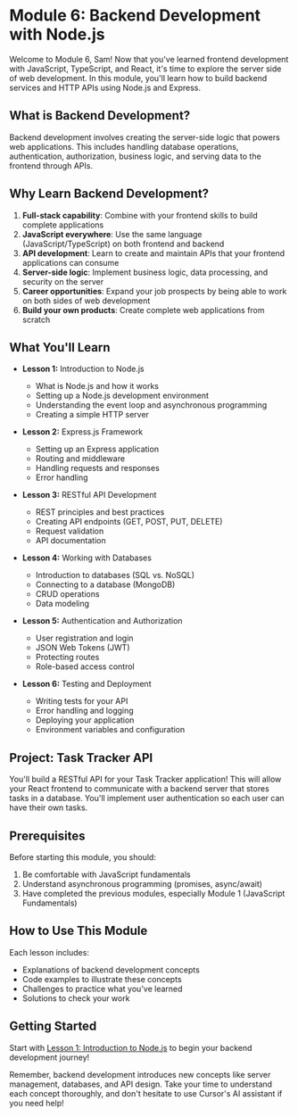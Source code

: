# Module 6: Backend Development with Node.js

Welcome to Module 6, Sam! Now that you've learned frontend development with JavaScript, TypeScript, and React, it's time to explore the server side of web development. In this module, you'll learn how to build backend services and HTTP APIs using Node.js and Express.

## What is Backend Development?

Backend development involves creating the server-side logic that powers web applications. This includes handling database operations, authentication, authorization, business logic, and serving data to the frontend through APIs.

## Why Learn Backend Development?

1. **Full-stack capability**: Combine with your frontend skills to build complete applications
2. **JavaScript everywhere**: Use the same language (JavaScript/TypeScript) on both frontend and backend
3. **API development**: Learn to create and maintain APIs that your frontend applications can consume
4. **Server-side logic**: Implement business logic, data processing, and security on the server
5. **Career opportunities**: Expand your job prospects by being able to work on both sides of web development
6. **Build your own products**: Create complete web applications from scratch

## What You'll Learn

- **Lesson 1:** Introduction to Node.js
  - What is Node.js and how it works
  - Setting up a Node.js development environment
  - Understanding the event loop and asynchronous programming
  - Creating a simple HTTP server

- **Lesson 2:** Express.js Framework
  - Setting up an Express application
  - Routing and middleware
  - Handling requests and responses
  - Error handling

- **Lesson 3:** RESTful API Development
  - REST principles and best practices
  - Creating API endpoints (GET, POST, PUT, DELETE)
  - Request validation
  - API documentation

- **Lesson 4:** Working with Databases
  - Introduction to databases (SQL vs. NoSQL)
  - Connecting to a database (MongoDB)
  - CRUD operations
  - Data modeling

- **Lesson 5:** Authentication and Authorization
  - User registration and login
  - JSON Web Tokens (JWT)
  - Protecting routes
  - Role-based access control

- **Lesson 6:** Testing and Deployment
  - Writing tests for your API
  - Error handling and logging
  - Deploying your application
  - Environment variables and configuration

## Project: Task Tracker API

You'll build a RESTful API for your Task Tracker application! This will allow your React frontend to communicate with a backend server that stores tasks in a database. You'll implement user authentication so each user can have their own tasks.

## Prerequisites

Before starting this module, you should:
1. Be comfortable with JavaScript fundamentals
2. Understand asynchronous programming (promises, async/await)
3. Have completed the previous modules, especially Module 1 (JavaScript Fundamentals)

## How to Use This Module

Each lesson includes:
- Explanations of backend development concepts
- Code examples to illustrate these concepts
- Challenges to practice what you've learned
- Solutions to check your work

## Getting Started

Start with [Lesson 1: Introduction to Node.js](./lessons/01-nodejs-introduction.md) to begin your backend development journey!

Remember, backend development introduces new concepts like server management, databases, and API design. Take your time to understand each concept thoroughly, and don't hesitate to use Cursor's AI assistant if you need help! 